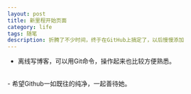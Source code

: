 ```yaml
---
layout: post
title: 新里程开始页面
category: life
tags: 随笔
description: 折腾了不少时间，终于在GitHub上搞定了，以后慢慢添加
---
```




  - 离线写博客，可以用Git命令，操作起来也比较方便熟悉。
  <br />
  - 希望Github一如既往的纯净，一起善待她。
 




